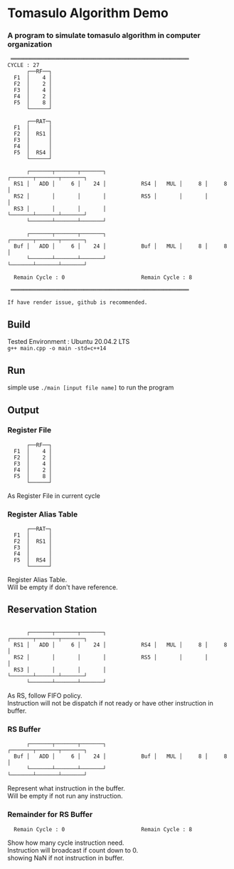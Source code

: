 # Tomasulo Algorithm Demo

### A program to simulate tomasulo algorithm in computer organization

```
 ════════════════════════════════════════════════════════ 
CYCLE : 27
      ┌──RF──┐
  F1  │    4 │
  F2  │    2 │
  F3  │    4 │
  F4  │    2 │
  F5  │    8 │
      └──────┘

      ┌──RAT─┐
  F1  │      │
  F2  │  RS1 │
  F3  │      │
  F4  │      │
  F5  │  RS4 │
      └──────┘

      ┌───────┬───────┬───────┐               ┌───────┬───────┬───────┐
  RS1 │   ADD │     6 │    24 │           RS4 │   MUL │     8 │     8 │
  RS2 │       │       │       │           RS5 │       │       │       │
  RS3 │       │       │       │               └───────┴───────┴───────┘
      └───────┴───────┴───────┘

      ┌───────┬───────┬───────┐               ┌───────┬───────┬───────┐
  Buf │   ADD │     6 │    24 │           Buf │   MUL │     8 │     8 │ 
      └───────┴───────┴───────┘               └───────┴───────┴───────┘

  Remain Cycle : 0                        Remain Cycle : 8   

 ════════════════════════════════════════════════════════ 
 ```
`If have render issue, github is recommended.`

 ## Build
 Tested Environment : Ubuntu 20.04.2 LTS  
 `g++ main.cpp -o main -std=c++14`

## Run
simple use `./main [input file name]` to run the program

## Output


### Register File
```
      ┌──RF──┐
  F1  │    4 │
  F2  │    2 │
  F3  │    4 │
  F4  │    2 │
  F5  │    8 │
      └──────┘
```
As Register File in current cycle

### Register Alias Table
```
      ┌──RAT─┐
  F1  │      │
  F2  │  RS1 │
  F3  │      │
  F4  │      │
  F5  │  RS4 │
      └──────┘
```
Register Alias Table.  
Will be empty if don't have reference.

## Reservation Station
```

      ┌───────┬───────┬───────┐               ┌───────┬───────┬───────┐
  RS1 │   ADD │     6 │    24 │           RS4 │   MUL │     8 │     8 │
  RS2 │       │       │       │           RS5 │       │       │       │
  RS3 │       │       │       │               └───────┴───────┴───────┘
      └───────┴───────┴───────┘
```
As RS, follow FIFO policy.  
Instruction will not be dispatch if not ready or have other instruction in buffer.

### RS Buffer
```
      ┌───────┬───────┬───────┐               ┌───────┬───────┬───────┐
  Buf │   ADD │     6 │    24 │           Buf │   MUL │     8 │     8 │ 
      └───────┴───────┴───────┘               └───────┴───────┴───────┘
```
Represent what instruction in the buffer.  
Will be empty if not run any instruction.  

### Remainder for RS Buffer
```
  Remain Cycle : 0                        Remain Cycle : 8   
```
Show how many cycle instruction need.  
Instruction will broadcast if count down to 0.  
showing NaN if not instruction in buffer.  